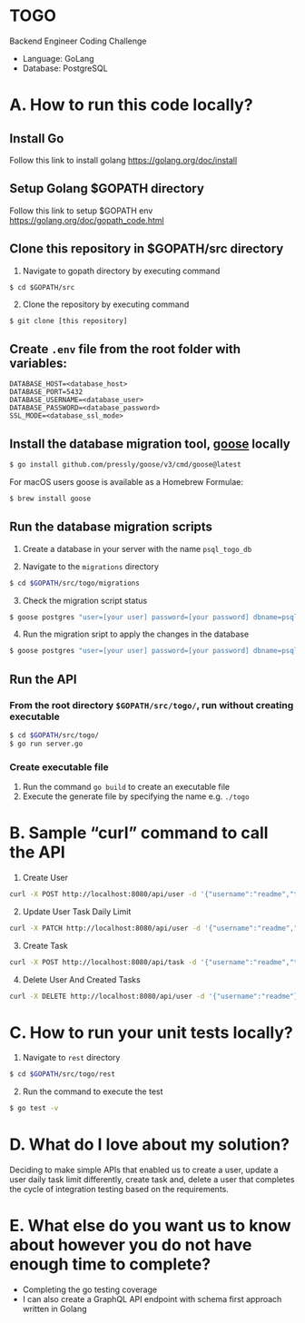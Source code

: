 # TOGO

Backend Engineer Coding Challenge

- Language: GoLang
- Database: PostgreSQL

# A. How to run this code locally?

## Install Go

Follow this link to install golang https://golang.org/doc/install

## Setup Golang $GOPATH directory

Follow this link to setup $GOPATH env https://golang.org/doc/gopath_code.html

## Clone this repository in $GOPATH/src directory

1. Navigate to gopath directory by executing command

```
$ cd $GOPATH/src
```

2. Clone the repository by executing command

```bash
$ git clone [this repository]
```

## Create `.env` file from the root folder with variables:

```
DATABASE_HOST=<database_host>
DATABASE_PORT=5432
DATABASE_USERNAME=<database_user>
DATABASE_PASSWORD=<database_password>
SSL_MODE=<database_ssl_mode>
```

## Install the database migration tool, [goose](https://github.com/pressly/goose) locally

```bash
$ go install github.com/pressly/goose/v3/cmd/goose@latest
```

For macOS users goose is available as a Homebrew Formulae:

```bash
$ brew install goose
```

## Run the database migration scripts

1. Create a database in your server with the name `psql_togo_db`

2. Navigate to the `migrations` directory

```bash
$ cd $GOPATH/src/togo/migrations
```

3. Check the migration script status

```bash
$ goose postgres "user=[your user] password=[your password] dbname=psql_togo_db host=[your host] sslmode=[your sslmode]" status
```

4. Run the migration sript to apply the changes in the database

```bash
$ goose postgres "user=[your user] password=[your password] dbname=psql_togo_db host=[your host] sslmode=[your sslmode]" up
```

## Run the API

### From the root directory `$GOPATH/src/togo/`, run without creating executable

```bash
$ cd $GOPATH/src/togo/
$ go run server.go
```

### Create executable file

1. Run the command `go build` to create an executable file
2. Execute the generate file by specifying the name e.g. `./togo`

# B. Sample “curl” command to call the API

1. Create User

```bash
curl -X POST http://localhost:8080/api/user -d '{"username":"readme","taskDailyLimit":2}'
```

2. Update User Task Daily Limit

```bash
curl -X PATCH http://localhost:8080/api/user -d '{"username":"readme","taskDailyLimit":1}'
```

3. Create Task

```bash
curl -X POST http://localhost:8080/api/task -d '{"username":"readme","title":"Sample title","description":"Sample description"}'
```

4. Delete User And Created Tasks

```bash
curl -X DELETE http://localhost:8080/api/user -d '{"username":"readme"}'
```

# C. How to run your unit tests locally?

1. Navigate to `rest` directory

```bash
$ cd $GOPATH/src/togo/rest
```

2. Run the command to execute the test

```bash
$ go test -v
```

# D. What do I love about my solution?

Deciding to make simple APIs that enabled us to create a user, update a user daily task limit differently, create task and, delete a user that completes the cycle of integration testing based on the requirements.

# E. What else do you want us to know about however you do not have enough time to complete?

- Completing the go testing coverage
- I can also create a GraphQL API endpoint with schema first approach written in Golang

